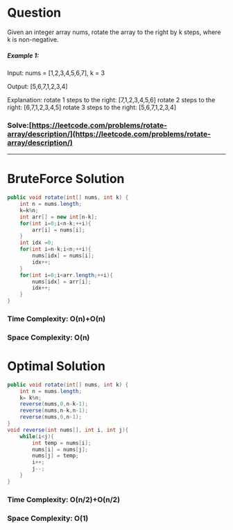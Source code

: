 # Question

Given an integer array nums, rotate the array to the right by k steps, where k is non-negative.

 

##### Example 1:

Input: nums = [1,2,3,4,5,6,7], k = 3

Output: [5,6,7,1,2,3,4]

Explanation:
rotate 1 steps to the right: [7,1,2,3,4,5,6]
rotate 2 steps to the right: [6,7,1,2,3,4,5]
rotate 3 steps to the right: [5,6,7,1,2,3,4]

### Solve:[https://leetcode.com/problems/rotate-array/description/](https://leetcode.com/problems/rotate-array/description/)

***

# BruteForce Solution

``` java
public void rotate(int[] nums, int k) {
    int n = nums.length;
    k=k%n;
    int arr[] = new int[n-k];
    for(int i=0;i<n-k;++i){
        arr[i] = nums[i];
    }
    int idx =0;
    for(int i=n-k;i<n;++i){
        nums[idx] = nums[i];
        idx++;
    }
    for(int i=0;i<arr.length;++i){
        nums[idx] = arr[i];
        idx++;
    }
}
```

### Time Complexity: O(n)+O(n)
### Space Complexity: O(n)


# Optimal Solution

``` java
public void rotate(int[] nums, int k) {
    int n = nums.length;
    k= k%n;
    reverse(nums,0,n-k-1);
    reverse(nums,n-k,n-1);
    reverse(nums,0,n-1);
}
void reverse(int nums[], int i, int j){
    while(i<j){
        int temp = nums[i];
        nums[i] = nums[j];
        nums[j] = temp;
        i++;
        j--;
    }
}
```

### Time Complexity: O(n/2)+O(n/2)
### Space Complexity: O(1)